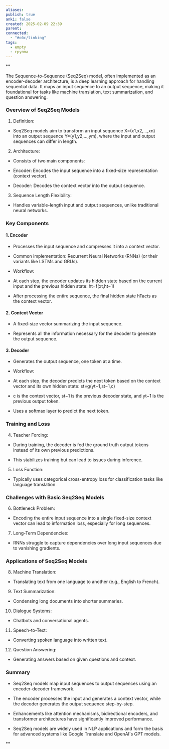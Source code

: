```yaml
---
aliases: 
publish: true
anki: false
created: 2025-02-09 22:39
parent: 
connected:
  - "#обс/linking"
tags:
  - empty
  - группа
---
```

**

The Sequence-to-Sequence (Seq2Seq) model, often implemented as an encoder-decoder architecture, is a deep learning approach for handling sequential data. It maps an input sequence to an output sequence, making it foundational for tasks like machine translation, text summarization, and question answering.

### Overview of Seq2Seq Models

1. Definition:
    

- Seq2Seq models aim to transform an input sequence X=(x1,x2,…,xn) into an output sequence Y=(y1,y2,…,ym), where the input and output sequences can differ in length.
    

2. Architecture:
    

- Consists of two main components:
    

- Encoder: Encodes the input sequence into a fixed-size representation (context vector).
    
- Decoder: Decodes the context vector into the output sequence.
    

3. Sequence Length Flexibility:
    

- Handles variable-length input and output sequences, unlike traditional neural networks.
    

### Key Components

#### 1. Encoder

- Processes the input sequence and compresses it into a context vector.
    
- Common implementation: Recurrent Neural Networks (RNNs) (or their variants like LSTMs and GRUs).
    
- Workflow:
    

- At each step, the encoder updates its hidden state based on the current input and the previous hidden state: ht=f(xt,ht−1)
    
- After processing the entire sequence, the final hidden state hT​ acts as the context vector.
    

#### 2. Context Vector

- A fixed-size vector summarizing the input sequence.
    
- Represents all the information necessary for the decoder to generate the output sequence.
    

#### 3. Decoder

- Generates the output sequence, one token at a time.
    
- Workflow:
    

- At each step, the decoder predicts the next token based on the context vector and its own hidden state: st=g(yt−1,st−1,c)
    
- c is the context vector, st−1​ is the previous decoder state, and yt−1​ is the previous output token.
    

- Uses a softmax layer to predict the next token.
    

### Training and Loss

4. Teacher Forcing:
    

- During training, the decoder is fed the ground truth output tokens instead of its own previous predictions.
    
- This stabilizes training but can lead to issues during inference.
    

5. Loss Function:
    

- Typically uses categorical cross-entropy loss for classification tasks like language translation.
    

### Challenges with Basic Seq2Seq Models

6. Bottleneck Problem:
    

- Encoding the entire input sequence into a single fixed-size context vector can lead to information loss, especially for long sequences.
    

7. Long-Term Dependencies:
    

- RNNs struggle to capture dependencies over long input sequences due to vanishing gradients.
    

### Applications of Seq2Seq Models

8. Machine Translation:
    

- Translating text from one language to another (e.g., English to French).
    

9. Text Summarization:
    

- Condensing long documents into shorter summaries.
    

10. Dialogue Systems:
    

- Chatbots and conversational agents.
    

11. Speech-to-Text:
    

- Converting spoken language into written text.
    

12. Question Answering:
    

- Generating answers based on given questions and context.
    

### Summary

- Seq2Seq models map input sequences to output sequences using an encoder-decoder framework.
    
- The encoder processes the input and generates a context vector, while the decoder generates the output sequence step-by-step.
    
- Enhancements like attention mechanisms, bidirectional encoders, and transformer architectures have significantly improved performance.
    
- Seq2Seq models are widely used in NLP applications and form the basis for advanced systems like Google Translate and OpenAI's GPT models.
    

**